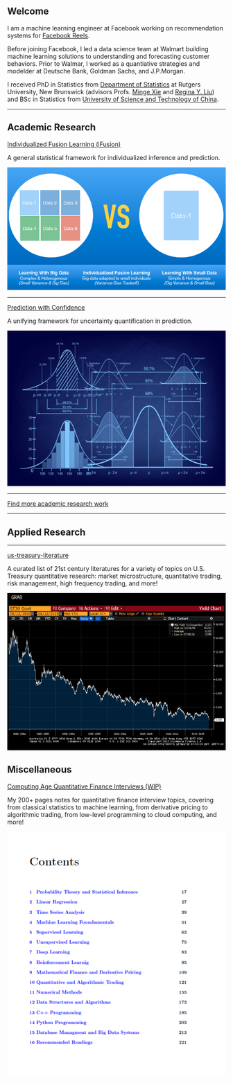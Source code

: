 ## Welcome

I am a machine learning engineer at Facebook working on recommendation systems for <a href="https://about.fb.com/news/2021/09/launching-reels-on-facebook-us/">Facebook Reels</a>. 

Before joining Facebook, I led a data science team at Walmart building machine learning solutions to understanding and forecasting customer behaviors. Prior to Walmar, I worked as a quantiative strategies and modelder at Deutsche Bank, Goldman Sachs, and J.P.Morgan. 
  	      
I received PhD in Statistics from <a href="http://stat.rutgers.edu/"> Department of Statistics</a> at Rutgers University, New Brunswick (advisors Profs. <a href="http://www.stat.rutgers.edu/home/mxie/">Minge Xie</a> and <a href="http://www.stat.rutgers.edu/joomlatools-files/docman-files/Liu-CV-05-2015.pdf">Regina Y. Liu</a>) and BSc in Statistics from <a href="http://www.ustc.edu.cn/">University of Science and Technology of China</a>.

---

## Academic Research

[Individualized Fusion Learning (iFusion)](/ifusion2)

A general statistical framework for individualized inference and prediction.

<img src="images/idea.png?raw=true" width="600"/>

---

[Prediction with Confidence](/pred)

A unifying framework for uncertainty quantification in prediction.

<img src="images/pred2.jpeg?raw=true" width="600"/>

---

[Find more academic research work](/research)

---

## Applied Research

---

[us-treasury-literature](https://github.com/jlshen2011/us-treasury-literature)

A curated list of 21st century literatures for a variety of topics on U.S. Treasury quantitative research: market microstructure, quantitative trading, risk management, high frequency trading, and more!

<img src="images/tsy.gif?raw=true" width="600"/>

## Miscellaneous

[Computing Age Quantitative Finance Interviews (WIP)]()

My 200+ pages notes for quantitative finance interview topics, covering from classical statistics to machine learning, from derivative pricing to algorithmic trading, from low-level programming to cloud computing, and more!

<img src="images/book.png?raw=true"/>
